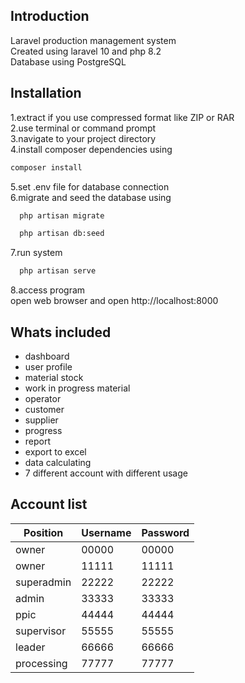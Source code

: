 ## Introduction ##  
Laravel production management system  
Created using laravel 10 and php 8.2  
Database using PostgreSQL  

## Installation ##  
 1.extract if you use compressed format like ZIP or RAR  
 2.use terminal or command prompt  
 3.navigate to your project directory  
 4.install composer dependencies using
 ```bash 
 composer install
 ```  
 5.set .env file for database connection  
 6.migrate and seed the database using
 ```bash  
   php artisan migrate  
 ```  
 ```bash 
   php artisan db:seed  
 ```  
 7.run system
 ```bash   
   php artisan serve
 ```     
 8.access program  
   open web browser and open http://localhost:8000  

## Whats included ##  

- dashboard  
- user profile  
- material stock  
- work in progress material  
- operator  
- customer  
- supplier  
- progress  
- report  
- export to excel  
- data calculating  
- 7 different account with different usage  

## Account list ##

| Position   | Username    | Password     |
|------------|-------------|--------------|
| owner      | 00000       | 00000        |
| owner      | 11111       | 11111        |
| superadmin | 22222       | 22222        |
| admin      | 33333       | 33333        |
| ppic       | 44444       | 44444        |
| supervisor | 55555       | 55555        |
| leader     | 66666       | 66666        |
| processing | 77777       | 77777        |

